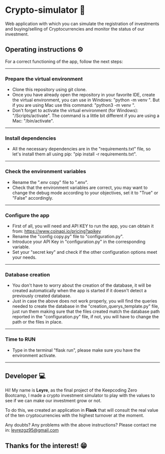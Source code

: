 # Crypto-simulator :money_with_wings:

Web application with which you can simulate the registration of investments and buying/selling of Cryptocurrencies and monitor the status of our investment.


## Operating instructions :gear:
For a correct functioning of the app, follow the next steps:
***
### Prepare the virtual environment
* Clone this repository using git clone.
* Once you have already open the repository in your favorite IDE, create the virtual environment, you can use in Windows: "python -m venv <virtual environment name>". But if you are using Mac use this command: "python3 -m venv <virtual environment name>". 
* Don't forget to activate the virtual environment (for Windows): "<virtual environment name>/Scripts/activate". The command is a little bit different if you are using a Mac: "<virtual environment name>/bin/activate".
***
### Install dependencies
* All the necessary dependencies are in the "requirements.txt" file, so let's install them all using pip: "pip install -r requirements.txt".
***
### Check the environment variables
* Rename the ".env copy" file to ".env".
* Check that the environment variables are correct, you may want to change the debug mode according to your objectives, set it to "True" or "False" accordingly. 
***
### Configure the app
* First of all, you will need and API KEY to run the app, you can obtain it from: https://www.coinapi.io/pricing?apikey
* Rename the "config copy.py" file to "configuration.py". 
* Introduce your API Key in "configuration.py" in the corresponding variable.
* Set your "secret key" and check if the other configuration options meet your needs.
***
### Database creation
* You don't have to worry about the creation of the database, it will be created automatically when the app is started if it doesn't detect a previously created database. 
* Just in case the above does not work properly, you will find the queries needed to create the database in the "creation_querys_template.py" file, just run them making sure that the files created match the database path reported in the "configuration.py" file, if not, you will have to change the path or the files in place. 
***
### Time to RUN
* Type in the terminal "flask run", please make sure you have the environment activate. 
***
## Developer :computer:	
Hi! My name is **Leyre**, as the final project of the Keepcoding Zero Bootcamp, I made a crypto investment simulator to play with the values to see if we can make our investment grow or not. 

To do this, we created an application in **Flask** that will consult the real value of the ten cryptocurrencies with the highest turnover at the moment.

Any doubts? Any problems with the above instructions? Please contact me in: leyrezgz95@gmail.com 

## Thanks for the interest! :grin:
